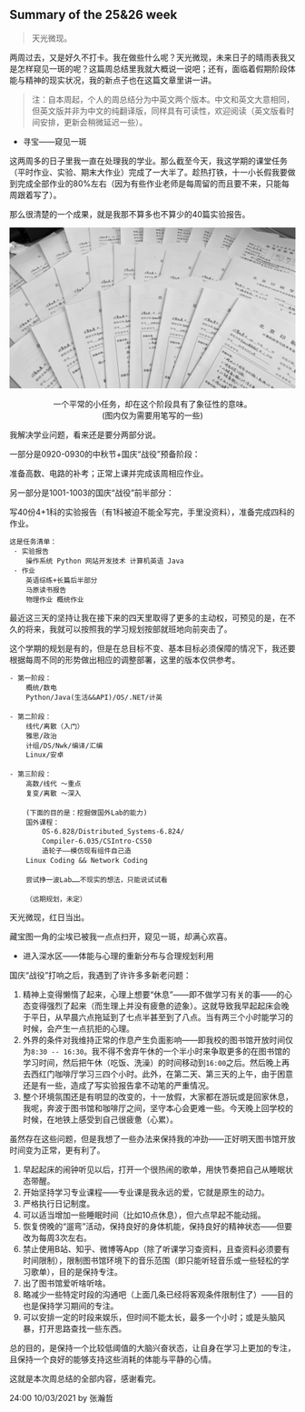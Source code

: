## Summary of the 25&26 week

> 天光微现。

两周过去，又是好久不打卡。我在做些什么呢？天光微现，未来日子的晴雨表我又是怎样窥见一斑的呢？这篇周总结里我就大概说一说吧；还有，面临着假期阶段体能与精神的现实状况，我的新点子也在这篇文章里讲一讲。

> 注：自本周起，个人的周总结分为中英文两个版本。中文和英文大意相同，但英文版并非为中文的纯翻译版，同样具有可读性，欢迎阅读（英文版看时间安排，更新会稍微延迟一些）。

- 寻宝——窥见一斑

这两周多的日子里我一直在处理我的学业。那么截至今天，我这学期的课堂任务（平时作业、实验、期末大作业）完成了一大半了。趁热打铁，十一小长假我要做到完成全部作业的80%左右（因为有些作业老师是每周留的而且要不来，只能每周跟着写了）。

那么很清楚的一个成果，就是我那不算多也不算少的40篇实验报告。

![实验报告](./pic/26&27-实验报告.jpg)

<center>一个平常的小任务，却在这个阶段具有了象征性的意味。</center><center>(图内仅为需要用笔写的一些)</center>

我解决学业问题，看来还是要分两部分说。

一部分是0920-0930的中秋节+国庆“战役”预备阶段：

准备高数、电路的补考；正常上课并完成该周相应作业。

另一部分是1001-1003的国庆“战役”前半部分：

写40份4+1科的实验报告（有1科被迫不能全写完，手里没资料），准备完成四科的作业。

```txt
这是任务清单：
 · 实验报告
 	操作系统 Python 网站开发技术 计算机英语 Java
 · 作业
 	英语综练+长篇后半部分
 	马原读书报告
 	物理作业 概统作业
```

最近这三天的坚持让我在接下来的四天里取得了更多的主动权，可预见的是，在不久的将来，我就可以按照我的学习规划按部就班地向前突击了。

这个学期的规划是有的，但是在总目标不变、基本目标必须保障的情况下，我还要根据每周不同的形势做出相应的调整部署，这里的版本仅供参考。

```txt
- 第一阶段：
    概统/数电
    Python/Java(生活&&API)/OS/.NET/计英
    
- 第二阶段：
    线代/离散（入门）
    雅思/政治
    计组/DS/Nwk/编译/汇编
    Linux/安卓
    
- 第三阶段：
    高数/线代 ～重点
    复变/离散 ～深入
    
    (下面的目的是：挖掘做国外Lab的能力)
    国外课程：
    	OS-6.828/Distributed_Systems-6.824/
    	Compiler-6.035/CSIntro-CS50
    	造轮子——模仿现有组件自己造
    Linux Coding && Network Coding
    
    尝试挣一波Lab……不现实的想法，只能说试试看
    
    （远期规划，未定）
```



天光微现，红日当出。

藏宝图一角的尘埃已被我一点点扫开，窥见一斑，却满心欢喜。



- 进入深水区——体能与心理的重新分布与合理规划利用

国庆“战役”打响之后，我遇到了许许多多新老问题：

1. 精神上变得懒惰了起来，心理上想要“休息”——即不做学习有关的事——的心态变得强烈了起来（而生理上并没有疲惫的迹象）。这就导致我早起起床会晚于平日，从早晨六点拖延到了七点半甚至到了八点。当有两三个小时能学习的时候，会产生一点抗拒的心理。
2. 外界的条件对我维持正常的作息产生负面影响——即我校的图书馆开放时间仅为`8:30 -- 16:30`。我不得不舍弃午休的一个半小时来争取更多的在图书馆的学习时间，然后把午休（吃饭、洗澡）的时间移动到`16:00`之后。然后晚上再去西红门咖啡厅学习三四个小时。此外，在第二天、第三天的上午，由于困意还是有一些，造成了写实验报告拿不动笔的严重情况。
3. 整个环境氛围还是有明显的改变的，十一放假，大家都在游玩或是回家休息，我呢，奔波于图书馆和咖啡厅之间，坚守本心会更难一些。今天晚上回学校的时候，在地铁上感受到自己很疲惫（心累）。

虽然存在这些问题，但是我想了一些办法来保持我的冲劲——正好明天图书馆开放时间变为正常，更有利了。

1. 早起起床的闹钟听见以后，打开一个很热闹的歌单，用快节奏把自己从睡眠状态带醒。
2. 开始坚持学习专业课程——专业课是我永远的爱，它就是原生的动力。
3. 严格执行日记制度。
4. 可以适当增加一些睡眠时间（比如10点休息），但六点早起不能动摇。
5. 恢复傍晚的“遛弯”活动，保持良好的身体机能，保持良好的精神状态——但要改为每周3次左右。
6. 禁止使用B站、知乎、微博等App（除了听课学习查资料，且查资料必须要有时间限制），限制图书馆环境下的音乐范围（即只能听轻音乐或一些轻松的学习歌单），目的是保持专注。
7. 出了图书馆爱听啥听啥。
8. 略减少一些特定时段的沟通吧（上面几条已经将客观条件限制住了）——目的也是保持学习期间的专注。
9. 可以安排一定的时段来娱乐，但时间不能太长，最多一个小时；或是头脑风暴，打开思路查找一些东西。

总的目的，是保持一个比较低阈值的大脑兴奋状态，让自身在学习上更加的专注，且保持一个良好的能够支持这些消耗的体能与平静的心情。



这就是本次周总结的全部内容，感谢看完。

24:00 10/03/2021 by 张瀚哲

